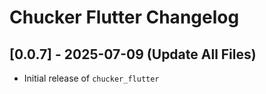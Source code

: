 # Chucker Flutter Changelog

## [0.0.7] - 2025-07-09 (Update All Files)
- Initial release of `chucker_flutter`